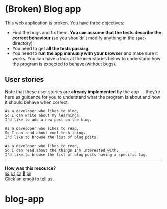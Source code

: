 # (Broken) Blog app

This web application is broken. You have three objectives:

 * Find the bugs and fix them. **You can assume that the tests describe the correct behaviour** (so you shouldn't modify anything in the `spec/` directory)
 * You need to get **all the tests passing**.
 * You need to **run the app manually with your browser** and make sure it works. You can have a look at the user stories below to understand how the program is expected to behave (without bugs). 

## User stories

Note that these user stories are **already implemented** by the app — they're here as guidance for you to understand what the program is about and how it should behave when correct.

```
As a developer who likes to blog,
So I can write about my learnings,
I'd like to add a new post on the blog.
```

```
As a developer who likes to read,
So I can read about cool tech things,
I'd like to browse the list of blog posts.
```

```
As a developer who likes to read,
So I can read about the things I'm interested with,
I'd like to browse the list of blog posts having a specific tag.
```



<!-- BEGIN GENERATED SECTION DO NOT EDIT -->

---

**How was this resource?**  
[😫](https://airtable.com/shrUJ3t7KLMqVRFKR?prefill_Repository=makersacademy%2Fweb-applications&prefill_File=projects_to_debug%2Fblog_app%2FREADME.md&prefill_Sentiment=😫) [😕](https://airtable.com/shrUJ3t7KLMqVRFKR?prefill_Repository=makersacademy%2Fweb-applications&prefill_File=projects_to_debug%2Fblog_app%2FREADME.md&prefill_Sentiment=😕) [😐](https://airtable.com/shrUJ3t7KLMqVRFKR?prefill_Repository=makersacademy%2Fweb-applications&prefill_File=projects_to_debug%2Fblog_app%2FREADME.md&prefill_Sentiment=😐) [🙂](https://airtable.com/shrUJ3t7KLMqVRFKR?prefill_Repository=makersacademy%2Fweb-applications&prefill_File=projects_to_debug%2Fblog_app%2FREADME.md&prefill_Sentiment=🙂) [😀](https://airtable.com/shrUJ3t7KLMqVRFKR?prefill_Repository=makersacademy%2Fweb-applications&prefill_File=projects_to_debug%2Fblog_app%2FREADME.md&prefill_Sentiment=😀)  
Click an emoji to tell us.

<!-- END GENERATED SECTION DO NOT EDIT -->
# blog-app
